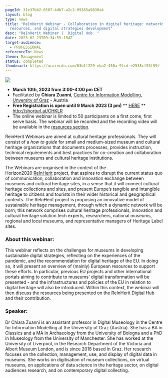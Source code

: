 ```yaml
---
pageId: 31e37bb2-6507-4db7-a2c2-09365a9830a4
layout: blog
type: news
title: "ReInHerit Webinar - Collaboration in digital heritage: networks,
  resources, and digital strategies development"
desc: "ReInHerit Webinar |  Digital Hub  "
date: 2023-02-23T09:34:59.104Z
target-audience:
  - PROFESSIONAL
referenceTo: News
theme: Management
status: completed
thumbnail: https://ucarecdn.com/63b1f229-eba2-450a-9fcd-e2538cf93f59/
---
```

![](https://ucarecdn.com/f3c5d0c2-859a-4761-9283-043b36fdb2d4/)

* **March 10th, 2023 from 3:00-4:00 pm CET** 
* Facilitated by **Chiara Zuanni**, [Centre for Information Modelling, Unversity of Graz](https://informationsmodellierung.uni-graz.at/en/) -  Austria
* **Free Registration is open until 9 March 2023 (3 pm)** \*\* [HERE](https://docs.google.com/forms/d/e/1FAIpQLSdTC6-TCwnlTeafBCvroLsHCnC4sCMYyktaYyGPsyS70bwb6A/viewform) \*\*\
  <http://shorturl.at/CHKLR>
* The online webinar is limited to 50 participants on a first come, first serve basis. The webinar will be recorded and the recording video will be available in the [resources section](https://reinherit-hub.eu/webinars).
 
ReinHerit Webinars are aimed at cultural heritage professionals. They will consist of a *how to guide* for small and medium-sized museum and cultural heritage organizations that documents processes, provides instruction, technical requirements and best practices for co-creation and collaboration between museums and cultural heritage institutions.

The Webinars are organised in the context of the  Horizon2020 [ReInHerit](https://www.reinherit.eu) project, that aspires to disrupt the current status quo of communication, collaboration and innovation exchange between museums and cultural heritage sites, in a sense that it will connect cultural heritage collections and sites, and present Europe’s tangible and intangible heritage to citizens and tourists in their wider historical and geographical contexts. The ReInHerit project is proposing an innovative model of sustainable heritage management, through which a dynamic network will be born; this network comprises cultural heritage professionals, innovation and cultural heritage solution tech experts, researchers, national museums, regional and local museums, and representative managers of Heritage Label sites. 

### About this webinar:

This webinar reflects on the challenges for museums in developing sustainable digital strategies, reflecting on the experiences of the pandemic, and the recommendation for digital heritage of the EU. In doing so, it will present an overview of (mainly) European resources to support these efforts. In particular, previous EU projects and other international portals aiming to contribute to museums' digital transformation will be presented - and the infrastructures and policies of the EU in relation to digital heritage will also be introduced. Within this context, the webinar will then discuss the resources being presented on the ReInHerit Digital Hub and their contribution.

### Speaker:

Dr Chiara Zuanni is an assistant professor in Digital Museology in the Centre for Information Modelling at the University of Graz (Austria). She has a BA in Classics and a MA in Archaeology from the University of Bologna and a PhD in Museology from the University of Manchester. She has worked at the University of Liverpool, in the Research Department of the Victoria and Albert Museum London, and is since 2018 based in Graz. Her research focuses on the collection, management, use, and display of digital data in museums. She works on digitisation of museum collections, on virtual museums, on applications of data science in the heritage sector, on digital audiences research, and on contemporary digital collecting.  
